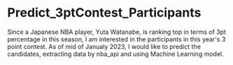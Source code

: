# Predict_3ptContest_Participants
Since a Japanese NBA player, Yuta Watanabe, is ranking top in terms of 3pt percentage in this season, I am interested in the participants in this year's 3 point contest. As of mid of Janualy 2023, I would like to predict the candidates, extracting data by nba_api and using Machine Learning model.
